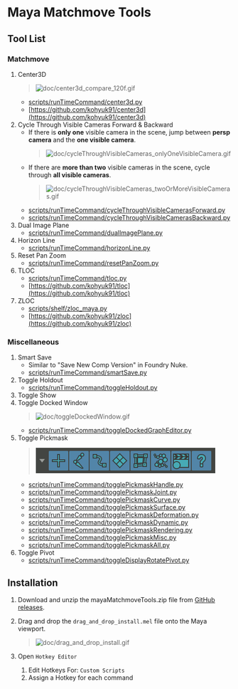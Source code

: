 # Maya Matchmove Tools

## Tool List
### Matchmove
1. Center3D
    > ![doc/center3d_compare_120f.gif](doc/center3d_compare_120f.gif)<br>
    - [scripts/runTimeCommand/center3d.py](scripts/runTimeCommand/center3d.py)
    - [https://github.com/kohyuk91/center3d](https://github.com/kohyuk91/center3d)
1. Cycle Through Visible Cameras Forward & Backward
    - If there is **only one** visible camera in the scene, jump between **persp camera** and the **one visible camera**.
        > ![doc/cycleThroughVisibleCameras_onlyOneVisibleCamera.gif](doc/cycleThroughVisibleCameras_onlyOneVisibleCamera.gif)<br>
    - If there are **more than two** visible cameras in the scene, cycle through **all visible cameras**.
      > ![doc/cycleThroughVisibleCameras_twoOrMoreVisibleCameras.gif](doc/cycleThroughVisibleCameras_twoOrMoreVisibleCameras.gif)<br>
    - [scripts/runTimeCommand/cycleThroughVisibleCamerasForward.py](scripts/runTimeCommand/cycleThroughVisibleCamerasForward.py)
    - [scripts/runTimeCommand/cycleThroughVisibleCamerasBackward.py](scripts/runTimeCommand/cycleThroughVisibleCamerasBackward.py)
1. Dual Image Plane
    - [scripts/runTimeCommand/dualImagePlane.py](scripts/runTimeCommand/dualImagePlane.py)
1. Horizon Line
    - [scripts/runTimeCommand/horizonLine.py](scripts/runTimeCommand/horizonLine.py)
1. Reset Pan Zoom
    - [scripts/runTimeCommand/resetPanZoom.py](scripts/runTimeCommand/resetPanZoom.py)
1. TLOC
    - [scripts/runTimeCommand/tloc.py](scripts/runTimeCommand/tloc.py)
    - [https://github.com/kohyuk91/tloc](https://github.com/kohyuk91/tloc)
1. ZLOC
    - [scripts/shelf/zloc_maya.py](scripts/shelf/zloc_maya.py)
    - [https://github.com/kohyuk91/zloc](https://github.com/kohyuk91/zloc)

### Miscellaneous
1. Smart Save
    - Similar to "Save New Comp Version" in Foundry Nuke.
    - [scripts/runTimeCommand/smartSave.py](scripts/runTimeCommand/smartSave.py)
1. Toggle Holdout
    - [scripts/runTimeCommand/toggleHoldout.py](scripts/runTimeCommand/toggleHoldout.py)
1. Toggle Show
1. Toggle Docked Window
    > ![doc/toggleDockedWindow.gif](doc/toggleDockedWindow.gif)<br>
    - [scripts/runTimeCommand/toggleDockedGraphEditor.py](scripts/runTimeCommand/toggleDockedGraphEditor.py)
1. Toggle Pickmask
    > ![doc/togglePickmask.gif](doc/togglePickmask.gif)<br>
    - [scripts/runTimeCommand/togglePickmaskHandle.py](scripts/runTimeCommand/togglePickmaskHandle.py)
    - [scripts/runTimeCommand/togglePickmaskJoint.py](scripts/runTimeCommand/togglePickmaskJoint.py)
    - [scripts/runTimeCommand/togglePickmaskCurve.py](scripts/runTimeCommand/togglePickmaskCurve.py)
    - [scripts/runTimeCommand/togglePickmaskSurface.py](scripts/runTimeCommand/togglePickmaskSurface.py)
    - [scripts/runTimeCommand/togglePickmaskDeformation.py](scripts/runTimeCommand/togglePickmaskDeformation.py)
    - [scripts/runTimeCommand/togglePickmaskDynamic.py](scripts/runTimeCommand/togglePickmaskDynamic.py)
    - [scripts/runTimeCommand/togglePickmaskRendering.py](scripts/runTimeCommand/togglePickmaskRendering.py)
    - [scripts/runTimeCommand/togglePickmaskMisc.py](scripts/runTimeCommand/togglePickmaskMisc.py)
    - [scripts/runTimeCommand/togglePickmaskAll.py](scripts/runTimeCommand/togglePickmaskAll.py)
1. Toggle Pivot
    - [scripts/runTimeCommand/toggleDisplayRotatePivot.py](scripts/runTimeCommand/toggleDisplayRotatePivot.py)

## Installation
1. Download and unzip the mayaMatchmoveTools.zip file from [GitHub releases](https://github.com/kohyuk91/mayaMatchmoveTools/releases).

1. Drag and drop the `drag_and_drop_install.mel` file onto the Maya viewport.
    > ![doc/drag_and_drop_install.gif](doc/drag_and_drop_install.gif)<br>
1. Open `Hotkey Editor`
    1. Edit Hotkeys For: `Custom Scripts`
    1. Assign a Hotkey for each command
